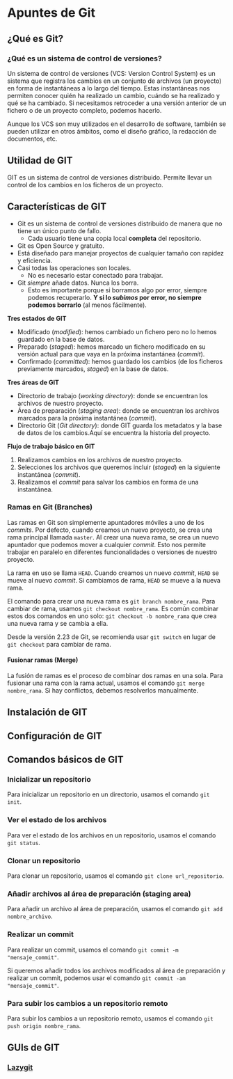 # Apuntes de Git

## ¿Qué es Git?

### ¿Qué es un sistema de control de versiones?

Un sistema de control de versiones (VCS: Version Control System) es un sistema que registra los cambios en un conjunto de archivos (un proyecto) en forma de instantáneas a lo largo del tiempo. Estas instantáneas nos permiten conocer quién ha realizado un cambio, cuándo se ha realizado y qué se ha cambiado. Si necesitamos retroceder a una versión anterior de un fichero o de un proyecto completo, podemos hacerlo.

Aunque los VCS son muy utilizados en el desarrollo de software, también se pueden utilizar en otros ámbitos, como el diseño gráfico, la redacción de documentos, etc.

## Utilidad de GIT

GIT es un sistema de control de versiones distribuido. Permite llevar un control de los cambios en los ficheros de un proyecto.

## Características de GIT


* Git es un sistema de control de versiones distribuido de manera que no tiene un único punto de fallo.
  * Cada usuario tiene una copia local **completa** del repositorio.
* Git es Open Source y gratuito.
* Está diseñado para manejar proyectos de cualquier tamaño con rapidez y eficiencia.
* Casi todas las operaciones son locales.
  * No es necesario estar conectado para trabajar.
* Git *siempre* añade datos. Nunca los borra.
  * Esto es importante porque si borramos algo por error, siempre podemos recuperarlo. **Y si lo *subimos* por error, no siempre podemos borrarlo** (al menos fácilmente).


**Tres estados de GIT**

* Modificado (*modified*): hemos cambiado un fichero pero no lo hemos guardado en la base de datos.
* Preparado (*staged*): hemos marcado un fichero modificado en su versión actual para que vaya en la próxima instantánea (*commit*).
* Confirmado (*committed*): hemos guardado los cambios (de los ficheros previamente marcados, *staged*) en la base de datos.

**Tres áreas de GIT**

* Directorio de trabajo (*working directory*): donde se encuentran los archivos de nuestro proyecto.
* Área de preparación (*staging area*): donde se encuentran los archivos marcados para la próxima instantánea (*commit*).
* Directorio Git (*Git directory*): donde GIT guarda los metadatos y la base de datos de los cambios.Aquí se encuentra la historia del proyecto.

**Flujo de trabajo básico en GIT**

1. Realizamos cambios en los archivos de nuestro proyecto.
2. Selecciones los archivos que queremos incluir (*staged*) en la siguiente instantánea (*commit*).
3. Realizamos el *commit* para salvar los cambios en forma de una instantánea.

### Ramas en Git (Branches)

Las ramas en Git son simplemente apuntadores móviles a uno de los *commits*. Por defecto, cuando creamos un nuevo proyecto, se crea una rama principal llamada `master`. Al crear una nueva rama, se crea un nuevo apuntador que podemos mover a cualquier *commit*. Esto nos permite trabajar en paralelo en diferentes funcionalidades o versiones de nuestro proyecto.

La rama en uso se llama `HEAD`. Cuando creamos un nuevo *commit*, `HEAD` se mueve al nuevo *commit*. Si cambiamos de rama, `HEAD` se mueve a la nueva rama.

El comando para crear una nueva rama es `git branch nombre_rama`. Para cambiar de rama, usamos `git checkout nombre_rama`. Es común combinar estos dos comandos en uno solo: `git checkout -b nombre_rama` que crea una nueva rama y se cambia a ella.

Desde la versión 2.23 de Git, se recomienda usar `git switch` en lugar de `git checkout` para cambiar de rama.

#### Fusionar ramas (Merge)

La fusión de ramas es el proceso de combinar dos ramas en una sola. Para fusionar una rama con la rama actual, usamos el comando `git merge nombre_rama`. Si hay conflictos, debemos resolverlos manualmente.

## Instalación de GIT

## Configuración de GIT

## Comandos básicos de GIT

### Inicializar un repositorio

Para inicializar un repositorio en un directorio, usamos el comando `git init`.

### Ver el estado de los archivos

Para ver el estado de los archivos en un repositorio, usamos el comando `git status`.

### Clonar un repositorio

Para clonar un repositorio, usamos el comando `git clone url_repositorio`.

### Añadir archivos al área de preparación (staging area)

Para añadir un archivo al área de preparación, usamos el comando `git add nombre_archivo`.

### Realizar un commit

Para realizar un commit, usamos el comando `git commit -m "mensaje_commit"`.

Si queremos añadir todos los archivos modificados al área de preparación y realizar un commit, podemos usar el comando `git commit -am "mensaje_commit"`.

### Para subir los cambios a un repositorio remoto

Para subir los cambios a un repositorio remoto, usamos el comando `git push origin nombre_rama`.

## GUIs de GIT

### [Lazygit](https://github.com/jesseduffield/lazygit)


